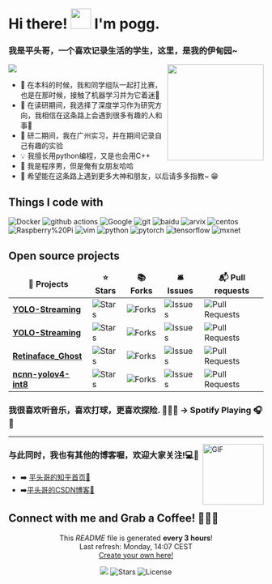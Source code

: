 <h1>Hi there! <img src="https://media.giphy.com/media/hvRJCLFzcasrR4ia7z/giphy.gif" height="40px" width="40px">  I'm  pogg. 



### 我是平头哥，一个喜欢记录生活的学生，这里，是我的伊甸园~  
<div>
<img align="right" height="190px" src="https://ss2.bdstatic.com/70cFvnSh_Q1YnxGkpoWK1HF6hhy/it/u=1410335010,2761093436&fm=26&gp=0.jpg"/>
</div>

<p align="left">
<img src = "https://github-readme-stats.vercel.app/api?username=ppogg&&show_icons=true&title_color=66ffff&icon_color=7a34f9&text_color=009999&bg_color=333366& theme=radical"/>
</p>

- 🔭 在本科的时候，我和同学组队一起打比赛，也是在那时候，接触了机器学习并为它着迷🤖
- 🌱 在读研期间，我选择了深度学习作为研究方向，我相信在这条路上会遇到很多有趣的人和事🤣
- 👯  研二期间，我在广州实习，并在期间记录自己有趣的实验
- 💡   我擅长用python编程，又是也会用C++
- 👩 我是程序男，但是俺有女朋友哈哈
- 🤣 希望能在这条路上遇到更多大神和朋友，以后请多多指教~ 😁
  
<h2>Things I code with</h2>
	
<p>
  <img alt="Docker" src="https://img.shields.io/badge/-Docker-46a2f1?style=flat-square&logo=docker&logoColor=white" />
  <img alt="github actions" src="https://img.shields.io/badge/-Github_Actions-2088FF?style=flat-square&logo=github-actions&logoColor=white" />
  <img alt="Google" src="https://img.shields.io/badge/-Google_Cloud_Platform-1a73e8?style=flat-square&logo=google-cloud&logoColor=white" />
  <img alt="git" src="https://img.shields.io/badge/-Git-F05032?style=flat-square&logo=git&logoColor=white" />
  <img alt="baidu" src="https://img.shields.io/badge/baidu-%20-white?color=blue&logo=baidu&logoColor=blue&style=flat-square" />
  <img alt="arvix" src="https://img.shields.io/badge/arvix-%20-white?color=red&label=arvix&logo=arvix&logoColor=red&style=flat-square" />
  <img alt="centos" src="https://img.shields.io/badge/centos-%20-white?color=red&label=centos&logo=centos&logoColor=red&style=flat-square" />
  <img alt="Raspberry%20Pi" src="https://img.shields.io/badge/Raspberry%20Pi-%20-white?color=red&label=Raspberry%20Pi&logo=Raspberry%20Pi&logoColor=red&style=flat-square" />
  <img alt="vim" src="https://img.shields.io/badge/vim-%20-white?color=green&label=vim&logo=vim&logoColor=green" />
  <img alt="python" src="https://img.shields.io/badge/python-%20-white?color=yellow&label=python&logo=python&logoColor=yellow" />
  <img alt="pytorch" src="https://img.shields.io/badge/pytorch-%20-white?color=red&label=pytorch&logo=pytorch&logoColor=red&style=flat-square" />
  <img alt="tensorflow" src="https://img.shields.io/badge/tensorflow-%20-white?color=orange&label=tensorflow&logo=tensorflow&logoColor=orange&style=flat-square" />
  <img alt="mxnet" src="https://img.shields.io/badge/mxnet-%20-red?color=red&label=mxnet&logo=mxnet&logoColor=red&style=flat-square" />
</p>
  
<h2>Open source projects</h2>
<table>
  <thead align="center">
    <tr border: none;>
      <td><b>🎁 Projects</b></td>
      <td><b>⭐ Stars</b></td>
      <td><b>📚 Forks</b></td>
      <td><b>🛎 Issues</b></td>
      <td><b>📬 Pull requests</b></td>
    </tr>
  </thead>
  <tbody>
    <tr>
      <td><a href="https://github.com/ppogg/shufflev2-yolov5"><b>YOLO-Streaming</b></a></td>
      <td><img alt="Stars" src="https://img.shields.io/github/stars/ppogg/shufflev2-yolov5?style=flat-square&labelColor=343b41"/></td>
      <td><img alt="Forks" src="https://img.shields.io/github/forks/ppogg/shufflev2-yolov5?style=flat-square&labelColor=343b41"/></td>
      <td><img alt="Issues" src="https://img.shields.io/github/issues/ppogg/shufflev2-yolov5?style=flat-square&labelColor=343b41"/></td>
      <td><img alt="Pull Requests" src="https://img.shields.io/github/issues-pr/ppogg/shufflev2-yolov5?style=flat-square&labelColor=343b41"/></td>
    </tr>
    <tr>
      <td><a href="https://github.com/ppogg/YOLO-Streaming"><b>YOLO-Streaming</b></a></td>
      <td><img alt="Stars" src="https://img.shields.io/github/stars/ppogg/YOLO-Streaming?style=flat-square&labelColor=343b41"/></td>
      <td><img alt="Forks" src="https://img.shields.io/github/forks/ppogg/YOLO-Streaming?style=flat-square&labelColor=343b41"/></td>
      <td><img alt="Issues" src="https://img.shields.io/github/issues/ppogg/YOLO-Streaming?style=flat-square&labelColor=343b41"/></td>
      <td><img alt="Pull Requests" src="https://img.shields.io/github/issues-pr/ppogg/YOLO-Streaming?style=flat-square&labelColor=343b41"/></td>
    </tr>
	  <tr>
      <td><a href="https://github.com/ppogg/Retinaface_Ghost"><b>Retinaface_Ghost</b></a></td>
      <td><img alt="Stars" src="https://img.shields.io/github/stars/ppogg/Retinaface_Ghost?style=flat-square&labelColor=343b41"/></td>
      <td><img alt="Forks" src="https://img.shields.io/github/forks/ppogg/Retinaface_Ghost?style=flat-square&labelColor=343b41"/></td>
      <td><img alt="Issues" src="https://img.shields.io/github/issues/ppogg/Retinaface_Ghost?style=flat-square&labelColor=343b41"/></td>
      <td><img alt="Pull Requests" src="https://img.shields.io/github/issues-pr/ppogg/Retinaface_Ghost?style=flat-square&labelColor=343b41"/></td>
    </tr>
	  <tr>
      <td><a href="https://github.com/ppogg/ncnn-yolov4-int8"><b>ncnn-yolov4-int8</b></a></td>
      <td><img alt="Stars" src="https://img.shields.io/github/stars/ppogg/ncnn-yolov4-int8?style=flat-square&labelColor=343b41"/></td>
      <td><img alt="Forks" src="https://img.shields.io/github/forks/ppogg/ncnn-yolov4-int8?style=flat-square&labelColor=343b41"/></td>
      <td><img alt="Issues" src="https://img.shields.io/badge/issues-4%20%20close-blue"/></td>
      <td><img alt="Pull Requests" src="https://img.shields.io/github/issues-pr/ppogg/ncnn-yolov4-int8?style=flat-square&labelColor=343b41"/></td>
    </tr>
  </tbody>
</table>

### 我很喜欢听音乐，喜欢打球，更喜欢探险. 🎼🎸🎶   →   Spotify Playing 🎧👀


---
<div>
<img align="right" alt="GIF" height="120px" src="https://ss0.bdstatic.com/70cFuHSh_Q1YnxGkpoWK1HF6hhy/it/u=2757967338,3675478352&fm=26&gp=0.jpg"/>
</div>
  
### 与此同时，我也有其他的博客喔，欢迎大家关注!💻📌

- ➡️ [平头哥的知乎首页💛](https://www.zhihu.com/people/chenxiangrong)
- ➡️[平头哥的CSDN博客💛](https://blog.csdn.net/weixin_45829462?spm=1001.2101.3001.5343&type=blog)


## Connect with me and Grab a Coffee! 🙋‍♀️🥤    

<p align="center">This <i>README</i> file is generated <b>every 3 hours</b>!</br>Last refresh: Monday, 14:07 CEST<br /><a href="https://github.com/ppogg/ppogg">Create your own here!</a></p>
<p align="center"><img src="https://img.shields.io/conda/pn/conda-forge/python" /> <img alt="Stars" src="https://img.shields.io/symfony/i/stars/825be328-29f8-44f7-a750-f82818ae9111"/> <img alt="License" src="https://img.shields.io/crates/l/rustc-serialize/0.3.24?style=flat-square&labelColor=343b41"/></p>
	
